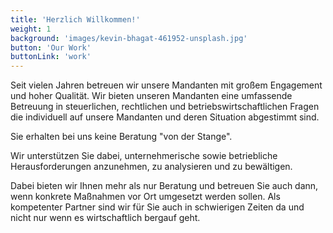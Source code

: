 ```yaml
---
title: 'Herzlich Willkommen!'
weight: 1
background: 'images/kevin-bhagat-461952-unsplash.jpg'
button: 'Our Work'
buttonLink: 'work'
---
```

Seit vielen Jahren betreuen wir unsere Mandanten mit großem Engagement und hoher Qualität. Wir bieten unseren Mandanten eine umfassende Betreuung in steuerlichen, rechtlichen und betriebswirtschaftlichen Fragen die individuell auf unsere Mandanten und deren Situation abgestimmt sind.

Sie erhalten bei uns keine Beratung "von der Stange".

Wir unterstützen Sie dabei, unternehmerische sowie betriebliche Herausforderungen anzunehmen, zu analysieren und zu bewältigen.

Dabei bieten wir Ihnen mehr als nur Beratung und betreuen Sie auch dann, wenn konkrete Maßnahmen vor Ort umgesetzt werden sollen. Als kompetenter Partner sind wir für Sie auch in schwierigen Zeiten da und nicht nur wenn es wirtschaftlich bergauf geht.

